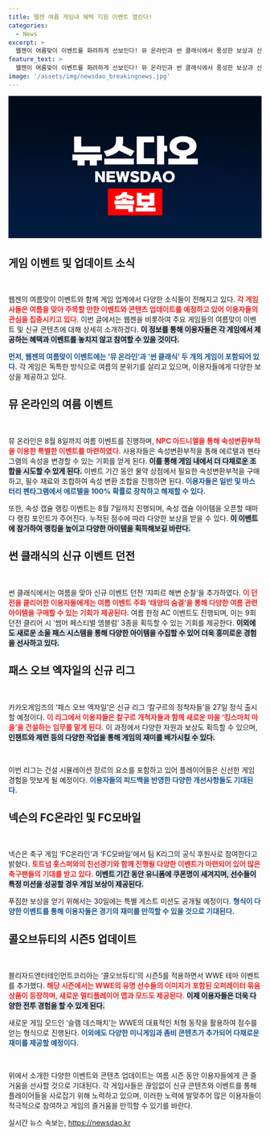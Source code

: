 ```yaml
---
title: 웹젠 여름 게임내 혜택 지원 이벤트 열린다!
categories:
  - News
excerpt: >
  웹젠이 여름맞이 이벤트를 화려하게 선보인다! 뮤 온라인과 썬 클래식에서 풍성한 보상과 신규 던전, 그리고 다양한 미니 게임이 기다리고 있다. 클릭만으로 여름의 재미를 만끽해보세요!
feature_text: >
  웹젠이 여름맞이 이벤트를 화려하게 선보인다! 뮤 온라인과 썬 클래식에서 풍성한 보상과 신규 던전, 그리고 다양한 미니 게임이 기다리고 있다. 클릭만으로 여름의 재미를 만끽해보세요!
image: '/assets/img/newsdao_breakingnews.jpg'
---
```


<p><img src="/assets/img/newsdao_breakingnews.jpg" alt="firstkoreanews 속보" /></p>

<h2 data-ke-size="size26">게임 이벤트 및 업데이트 소식</h2>

<p data-ke-size="size16">&nbsp;</p>

<p>웹젠의 여름맞이 이벤트와 함께 게임 업계에서 다양한 소식들이 전해지고 있다. <b><span style="color: #ee2323;">각 게임사들은 여름을 맞아 주목할 만한 이벤트와 콘텐츠 업데이트를 예정하고 있어 이용자들의 관심을 집중시키고 있다.</span></b> 이번 글에서는 웹젠을 비롯하여 주요 게임들의 여름맞이 이벤트 및 신규 콘텐츠에 대해 상세히 소개하겠다. <b><span style="background-color: #21538527;">이 정보를 통해 이용자들은 각 게임에서 제공하는 혜택과 이벤트를 놓치지 않고 참여할 수 있을 것이다.</span></b></p>

<p><b><span style="color: #1a5490;">먼저, 웹젠의 여름맞이 이벤트에는 ‘뮤 온라인’과 ‘썬 클래식’ 두 개의 게임이 포함되어 있다.</span></b> 각 게임은 독특한 방식으로 여름의 분위기를 살리고 있으며, 이용자들에게 다양한 보상을 제공하고 있다.</p>

<h2 data-ke-size="size26">뮤 온라인의 여름 이벤트</h2>

<p data-ke-size="size16">&nbsp;</p>

<p>뮤 온라인은 8월 8일까지 여름 이벤트를 진행하며, <b><span style="color: #ee2323;">NPC 아드니엘을 통해 속성변환부적을 이용한 특별한 이벤트를 마련하였다.</span></b> 사용자들은 속성변환부적을 통해 에르텔과 펜타그램의 속성을 변경할 수 있는 기회를 얻게 된다. <b><span style="background-color: #21538527;">이를 통해 게임 내에서 더 다채로운 조합을 시도할 수 있게 된다.</span></b> 이벤트 기간 동안 물약 상점에서 필요한 속성변환부적을 구매하고, 필수 재료와 조합하여 속성 변환 조합을 진행하면 된다. <b><span style="color: #1a5490;">이용자들은 일반 및 마스터리 펜타그램에서 에르텔을 100% 확률로 장착하고 해제할 수 있다.</span></b></p>

<p>또한, 속성 캡슐 랭킹 이벤트는 8월 7일까지 진행되며, 속성 캡슐 아이템을 오픈할 때마다 랭킹 포인트가 주어진다. 누적된 점수에 따라 다양한 보상을 받을 수 있다. <b><span style="background-color: #21538527;">이 이벤트에 참가하여 랭킹을 높이고 다양한 아이템을 획득해보길 바란다.</span></b></p>

<h2 data-ke-size="size26">썬 클래식의 신규 이벤트 던전</h2>

<p data-ke-size="size16">&nbsp;</p>

<p>썬 클래식에서는 여름을 맞아 신규 이벤트 던전 ‘쟈피르 해변 순찰’을 추가하였다. <b><span style="color: #ee2323;">이 던전을 클리어한 이용자들에게는 여름 이벤트 주화 ‘태양의 숨결’을 통해 다양한 여름 관련 아이템을 구매할 수 있는 기회가 제공된다.</span></b> 여름 한정 AC 이벤트도 진행되며, 이는 9회 던전 클리어 시 ‘썸머 페스티벌 엠블럼’ 3종을 획득할 수 있는 기회를 제공한다. <b><span style="background-color: #21538527;">이외에도 새로운 소울 패스 시스템을 통해 다양한 아이템을 수집할 수 있어 더욱 흥미로운 경험을 선사하고 있다.</span></b></p>

<h2 data-ke-size="size26">패스 오브 엑자일의 신규 리그</h2>

<p data-ke-size="size16">&nbsp;</p>

<p>카카오게임즈의 ‘패스 오브 엑자일’은 신규 리그 ‘칼구르의 정착자들’을 27일 정식 출시할 예정이다. <b><span style="color: #ee2323;">이 리그에서 이용자들은 칼구르 개척자들과 함께 새로운 마을 ‘킹스마치 마을’을 건설하는 임무를 맡게 된다.</span></b> 이 과정에서 다양한 자원과 보상도 획득할 수 있으며, <b><span style="background-color: #21538527;">인챈트와 제련 등의 다양한 작업을 통해 게임의 재미를 배가시킬 수 있다.</span></b></p>

<p data-ke-size="size16">&nbsp;</p>

<p>이번 리그는 건설 시뮬레이션 장르의 요소를 포함하고 있어 플레이어들은 신선한 게임 경험을 맛보게 될 예정이다. <b><span style="color: #1a5490;">이용자들의 피드백을 반영한 다양한 개선사항들도 기대된다.</span></b></p>

<h2 data-ke-size="size26">넥슨의 FC온라인 및 FC모바일</h2>

<p data-ke-size="size16">&nbsp;</p>

<p>넥슨은 축구 게임 ‘FC온라인’과 ‘FC모바일’에서 팀 K리그의 공식 후원사로 참여한다고 밝혔다. <b><span style="color: #ee2323;">토트넘 홋스퍼와의 친선경기와 함께 진행될 다양한 이벤트가 마련되어 있어 많은 축구팬들의 기대를 받고 있다.</span></b> <b><span style="background-color: #21538527;">이벤트 기간 동안 유니폼에 쿠폰명이 새겨지며, 선수들이 특정 미션을 성공할 경우 게임 보상이 제공된다.</span></b></p>

<p>푸짐한 보상을 얻기 위해서는 30일에는 특별 게스트 미션도 공개될 예정이다. <b><span style="color: #1a5490;">형식이 다양한 이벤트를 통해 이용자들은 경기의 재미를 만끽할 수 있을 것으로 기대된다.</span></b></p>

<h2 data-ke-size="size26">콜오브듀티의 시즌5 업데이트</h2>

<p data-ke-size="size16">&nbsp;</p>

<p>블리자드엔터테인먼트코리아는 ‘콜오브듀티’의 시즌5를 적용하면서 WWE 테마 이벤트를 추가했다. <b><span style="color: #ee2323;">해당 시즌에서는 WWE의 유명 선수들의 이미지가 포함된 오퍼레이터 묶음 상품이 등장하며, 새로운 멀티플레이어 맵과 모드도 제공된다.</span></b> <b><span style="background-color: #21538527;">이제 이용자들은 더욱 다양한 전투 경험을 할 수 있게 된다.</span></b></p>

<p>새로운 게임 모드인 ‘슬램 데스매치’는 WWE의 대표적인 처형 동작을 활용하여 점수를 얻는 형식으로 진행된다. <b><span style="color: #1a5490;">이외에도 다양한 미니게임과 좀비 콘텐츠가 추가되어 다채로운 재미를 제공할 예정이다.</span></b></p>

<p data-ke-size="size16">&nbsp;</p>

<p>위에서 소개한 다양한 이벤트와 콘텐츠 업데이트는 여름 시즌 동안 이용자들에게 큰 즐거움을 선사할 것으로 기대된다. 각 게임사들은 끊임없이 신규 콘텐츠와 이벤트를 통해 플레이어들을 사로잡기 위해 노력하고 있으며, 이러한 노력에 발맞추어 많은 이용자들이 적극적으로 참여하고 게임의 즐거움을 만끽할 수 있기를 바란다.</p>
실시간 뉴스 속보는, <a href="https://newsdao.kr" rel="dofollow">https://newsdao.kr</a>


